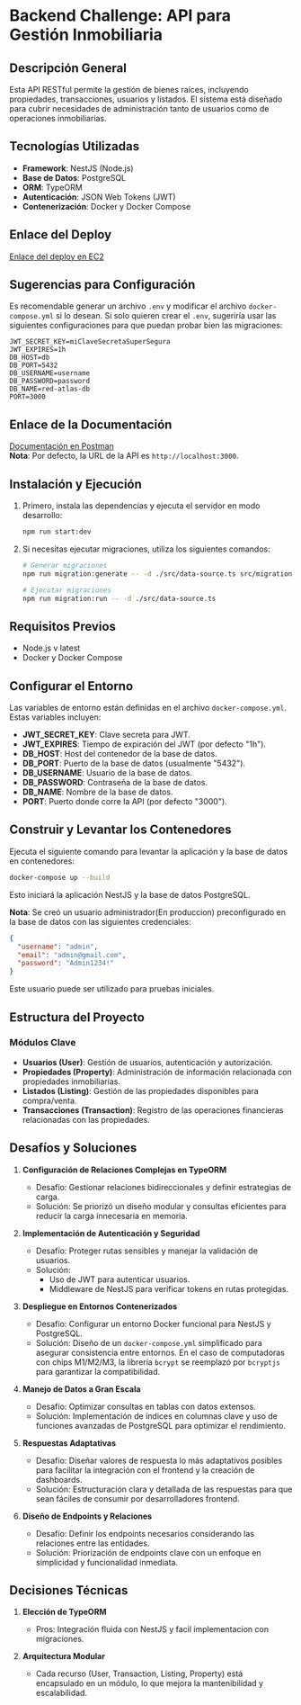 
# Backend Challenge: API para Gestión Inmobiliaria

## Descripción General
Esta API RESTful permite la gestión de bienes raíces, incluyendo propiedades, transacciones, usuarios y listados. El sistema está diseñado para cubrir necesidades de administración tanto de usuarios como de operaciones inmobiliarias.

## Tecnologías Utilizadas
- **Framework**: NestJS (Node.js)
- **Base de Datos**: PostgreSQL
- **ORM**: TypeORM
- **Autenticación**: JSON Web Tokens (JWT)
- **Contenerización**: Docker y Docker Compose

## Enlace del Deploy
[Enlace del deploy en EC2](http://ec2-54-198-100-159.compute-1.amazonaws.com:3000/)

## Sugerencias para Configuración
Es recomendable generar un archivo `.env` y modificar el archivo `docker-compose.yml` si lo desean. Si solo quieren crear el `.env`, sugeriría usar las siguientes configuraciones para que puedan probar bien las migraciones:

```env
JWT_SECRET_KEY=miClaveSecretaSuperSegura
JWT_EXPIRES=1h
DB_HOST=db
DB_PORT=5432
DB_USERNAME=username
DB_PASSWORD=password
DB_NAME=red-atlas-db
PORT=3000
```

## Enlace de la Documentación
[Documentación en Postman](#)  
**Nota**: Por defecto, la URL de la API es `http://localhost:3000`.

## Instalación y Ejecución
1. Primero, instala las dependencias y ejecuta el servidor en modo desarrollo:

    ```bash
    npm run start:dev
    ```

2. Si necesitas ejecutar migraciones, utiliza los siguientes comandos:

    ```bash
    # Generar migraciones
    npm run migration:generate -- -d ./src/data-source.ts src/migrations/initial

    # Ejecutar migraciones
    npm run migration:run -- -d ./src/data-source.ts
    ```

## Requisitos Previos
- Node.js v latest
- Docker y Docker Compose

## Configurar el Entorno
Las variables de entorno están definidas en el archivo `docker-compose.yml`. Estas variables incluyen:

- **JWT_SECRET_KEY**: Clave secreta para JWT.
- **JWT_EXPIRES**: Tiempo de expiración del JWT (por defecto "1h").
- **DB_HOST**: Host del contenedor de la base de datos.
- **DB_PORT**: Puerto de la base de datos (usualmente "5432").
- **DB_USERNAME**: Usuario de la base de datos.
- **DB_PASSWORD**: Contraseña de la base de datos.
- **DB_NAME**: Nombre de la base de datos.
- **PORT**: Puerto donde corre la API (por defecto "3000").

## Construir y Levantar los Contenedores
Ejecuta el siguiente comando para levantar la aplicación y la base de datos en contenedores:

```bash
docker-compose up --build
```

Esto iniciará la aplicación NestJS y la base de datos PostgreSQL.

**Nota**: Se creó un usuario administrador(En produccion) preconfigurado en la base de datos con las siguientes credenciales:

```json
{
  "username": "admin",
  "email": "admin@gmail.com",
  "password": "Admin1234!"
}
```

Este usuario puede ser utilizado para pruebas iniciales.

## Estructura del Proyecto
### Módulos Clave
- **Usuarios (User)**: Gestión de usuarios, autenticación y autorización.
- **Propiedades (Property)**: Administración de información relacionada con propiedades inmobiliarias.
- **Listados (Listing)**: Gestión de las propiedades disponibles para compra/venta.
- **Transacciones (Transaction)**: Registro de las operaciones financieras relacionadas con las propiedades.

## Desafíos y Soluciones
1. **Configuración de Relaciones Complejas en TypeORM**
    - Desafío: Gestionar relaciones bidireccionales y definir estrategias de carga.
    - Solución: Se priorizó un diseño modular y consultas eficientes para reducir la carga innecesaria en memoria.

2. **Implementación de Autenticación y Seguridad**
    - Desafío: Proteger rutas sensibles y manejar la validación de usuarios.
    - Solución:
        - Uso de JWT para autenticar usuarios.
        - Middleware de NestJS para verificar tokens en rutas protegidas.

3. **Despliegue en Entornos Contenerizados**
    - Desafío: Configurar un entorno Docker funcional para NestJS y PostgreSQL.
    - Solución: Diseño de un `docker-compose.yml` simplificado para asegurar consistencia entre entornos. En el caso de computadoras con chips M1/M2/M3, la librería `bcrypt` se reemplazó por `bcryptjs` para garantizar la compatibilidad.

4. **Manejo de Datos a Gran Escala**
    - Desafío: Optimizar consultas en tablas con datos extensos.
    - Solución: Implementación de índices en columnas clave y uso de funciones avanzadas de PostgreSQL para optimizar el rendimiento.

5. **Respuestas Adaptativas**
    - Desafío: Diseñar valores de respuesta lo más adaptativos posibles para facilitar la integración con el frontend y la creación de dashboards.
    - Solución: Estructuración clara y detallada de las respuestas para que sean fáciles de consumir por desarrolladores frontend.

6. **Diseño de Endpoints y Relaciones**
    - Desafío: Definir los endpoints necesarios considerando las relaciones entre las entidades.
    - Solución: Priorización de endpoints clave con un enfoque en simplicidad y funcionalidad inmediata.

## Decisiones Técnicas
1. **Elección de TypeORM**
    - Pros: Integración fluida con NestJS y facil implementacion con migraciones.

2. **Arquitectura Modular**
    - Cada recurso (User, Transaction, Listing, Property) está encapsulado en un módulo, lo que mejora la mantenibilidad y escalabilidad.
